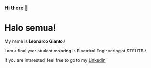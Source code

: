 ### Hi there 👋

<!--
**leonardogianto/leonardogianto** is a ✨ _special_ ✨ repository because its `README.md` (this file) appears on your GitHub profile.

Here are some ideas to get you started:

- 🔭 I’m currently working on ...
- 🌱 I’m currently learning ...
- 👯 I’m looking to collaborate on ...
- 🤔 I’m looking for help with ...
- 💬 Ask me about ...
- 📫 How to reach me: ...
- 😄 Pronouns: ...
- ⚡ Fun fact: ...
-->

# Halo semua! 

My name is **Leonardo Gianto**.\

I am a final year student majoring in Electrical Engineering at STEI ITB.\

If you are interested, feel free to go to my [Linkedin](https://www.linkedin.com/in/leonardo-gianto).
